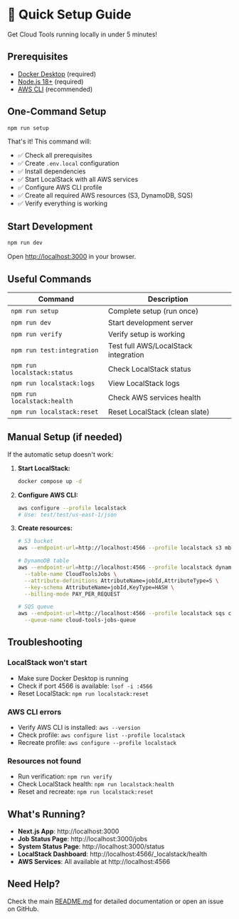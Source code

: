 # 🚀 Quick Setup Guide

Get Cloud Tools running locally in under 5 minutes!

## Prerequisites

- [Docker Desktop](https://www.docker.com/products/docker-desktop/) (required)
- [Node.js 18+](https://nodejs.org/) (required)
- [AWS CLI](https://docs.aws.amazon.com/cli/latest/userguide/getting-started-install.html) (recommended)

## One-Command Setup

```bash
npm run setup
```

That's it! This command will:

- ✅ Check all prerequisites
- ✅ Create `.env.local` configuration
- ✅ Install dependencies
- ✅ Start LocalStack with all AWS services
- ✅ Configure AWS CLI profile
- ✅ Create all required AWS resources (S3, DynamoDB, SQS)
- ✅ Verify everything is working

## Start Development

```bash
npm run dev
```

Open [http://localhost:3000](http://localhost:3000) in your browser.

## Useful Commands

| Command                     | Description                          |
| --------------------------- | ------------------------------------ |
| `npm run setup`             | Complete setup (run once)            |
| `npm run dev`               | Start development server             |
| `npm run verify`            | Verify setup is working              |
| `npm run test:integration`  | Test full AWS/LocalStack integration |
| `npm run localstack:status` | Check LocalStack status              |
| `npm run localstack:logs`   | View LocalStack logs                 |
| `npm run localstack:health` | Check AWS services health            |
| `npm run localstack:reset`  | Reset LocalStack (clean slate)       |

## Manual Setup (if needed)

If the automatic setup doesn't work:

1. **Start LocalStack:**

   ```bash
   docker compose up -d
   ```

2. **Configure AWS CLI:**

   ```bash
   aws configure --profile localstack
   # Use: test/test/us-east-1/json
   ```

3. **Create resources:**

   ```bash
   # S3 bucket
   aws --endpoint-url=http://localhost:4566 --profile localstack s3 mb s3://cloud-tools-local-bucket

   # DynamoDB table
   aws --endpoint-url=http://localhost:4566 --profile localstack dynamodb create-table \
     --table-name CloudToolsJobs \
     --attribute-definitions AttributeName=jobId,AttributeType=S \
     --key-schema AttributeName=jobId,KeyType=HASH \
     --billing-mode PAY_PER_REQUEST

   # SQS queue
   aws --endpoint-url=http://localhost:4566 --profile localstack sqs create-queue \
     --queue-name cloud-tools-jobs-queue
   ```

## Troubleshooting

### LocalStack won't start

- Make sure Docker Desktop is running
- Check if port 4566 is available: `lsof -i :4566`
- Reset LocalStack: `npm run localstack:reset`

### AWS CLI errors

- Verify AWS CLI is installed: `aws --version`
- Check profile: `aws configure list --profile localstack`
- Recreate profile: `aws configure --profile localstack`

### Resources not found

- Run verification: `npm run verify`
- Check LocalStack health: `npm run localstack:health`
- Reset and recreate: `npm run localstack:reset`

## What's Running?

- **Next.js App**: http://localhost:3000
- **Job Status Page**: http://localhost:3000/jobs
- **System Status Page**: http://localhost:3000/status
- **LocalStack Dashboard**: http://localhost:4566/\_localstack/health
- **AWS Services**: All available at http://localhost:4566

## Need Help?

Check the main [README.md](./README.md) for detailed documentation or open an issue on GitHub.
